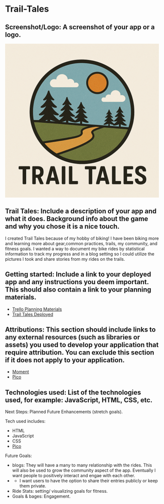 # Trail-Tales
## **Screenshot/Logo**: A screenshot of your app or a logo.
![Trail Tales Logo](Assets/trail-tales-logo.png)

## Trail Tales: Include a description of your app and what it does. Background info about the game and why you chose it is a nice touch.

I created Trail Tales because of my hobby of biking! I have been biking more and learning more about gear,common practices, trails, my community, and fitness goals. I wanted a way to document my bike rides by statistical information to track my progress and in a blog setting so I could utilize the pictures I took and share stories from my rides on the trails.

## **Getting started**: Include a link to your deployed app and any instructions you deem important. This should also contain a link to your planning materials.

- [Trello Planning Materials](https://trello.com/b/fVasRC3J/project-2-bike-tracking-app)
- [Trail Tales Deployed](https://trailtales-9edd5f26ccd2.herokuapp.com/)


## **Attributions**: This section should include links to any external resources (such as libraries or assets) you used to develop your application that require attribution. You can exclude this section if it does not apply to your application.

- [Moment](https://momentjs.com/)
- [Pico](https://picocss.com/)
## **Technologies used**: List of the technologies used, for example: JavaScript, HTML, CSS, etc.

Next Steps: Planned Future Enhancements (stretch goals).

Tech used includes:
- HTML
- JavaScript
- CSS
- [Pico](https://picocss.com/)

Future Goals:
- blogs: They will have a many to many relationship with the rides. This will also be used to grow the community aspect of the app. Eventually I want people to positively interact and engae with each other.
- - I want users to have the option to share their entries publicly or keep them private.
- Ride Stats: setting/ visualizing goals for fitness.
- Goals & bages: Engagement.